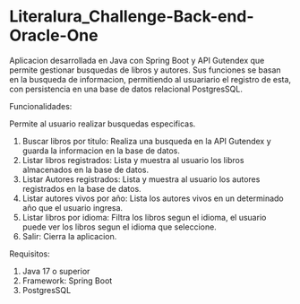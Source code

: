 # Literalura_Challenge-Back-end-Oracle-One
Aplicacion desarrollada en Java con Spring Boot y API Gutendex que permite gestionar busquedas de libros y autores.
Sus funciones se basan en la busqueda de informacion, permitiendo al usuariario el registro de esta,
con persistencia en una base de datos relacional PostgresSQL.

Funcionalidades:

Permite al usuario realizar busquedas especificas.
1. Buscar libros por titulo: Realiza una busqueda en la API Gutendex y guarda la informacion en la base de datos.
2. Listar libros registrados: Lista y muestra al usuario los libros almacenados en la base de datos.
3. Listar Autores registrados: Lista y muestra al usuario los autores registrados en la base de datos.
4. Listar autores vivos por año: Lista los autores vivos en un determinado año que el usuario ingresa.
5. Listar libros por idioma: Filtra los libros segun el idioma, el usuario puede ver los libros segun el idioma que seleccione.
0. Salir: Cierra la aplicacion.

Requisitos:

1. Java 17 o superior
2. Framework: Spring Boot
3. PostgresSQL

